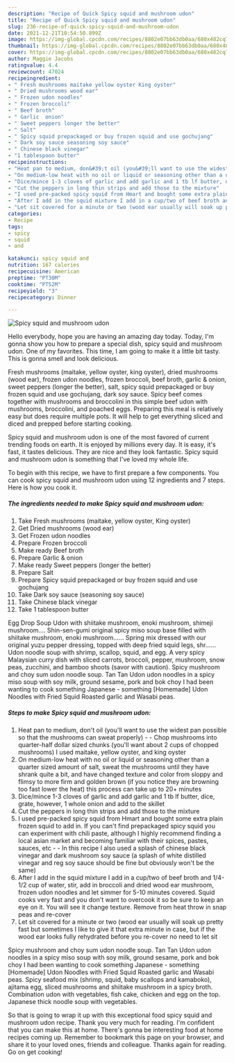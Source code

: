 ```yaml
---
description: "Recipe of Quick Spicy squid and mushroom udon"
title: "Recipe of Quick Spicy squid and mushroom udon"
slug: 236-recipe-of-quick-spicy-squid-and-mushroom-udon
date: 2021-12-21T10:54:50.899Z
image: https://img-global.cpcdn.com/recipes/8802e07bb63db0aa/680x482cq70/spicy-squid-and-mushroom-udon-recipe-main-photo.jpg
thumbnail: https://img-global.cpcdn.com/recipes/8802e07bb63db0aa/680x482cq70/spicy-squid-and-mushroom-udon-recipe-main-photo.jpg
cover: https://img-global.cpcdn.com/recipes/8802e07bb63db0aa/680x482cq70/spicy-squid-and-mushroom-udon-recipe-main-photo.jpg
author: Maggie Jacobs
ratingvalue: 4.4
reviewcount: 47024
recipeingredient:
- " Fresh mushrooms maitake yellow oyster King oyster"
- " Dried mushrooms wood ear"
- " Frozen udon noodles"
- " Frozen broccoli"
- " Beef broth"
- " Garlic  onion"
- " Sweet peppers longer the better"
- " Salt"
- " Spicy squid prepackaged or buy frozen squid and use gochujang"
- " Dark soy sauce seasoning soy sauce"
- " Chinese black vinegar"
- "1 tablespoon butter"
recipeinstructions:
- "Heat pan to medium, don&#39;t oil (you&#39;ll want to use the widest pan possible so that the mushrooms can sweat properly)  Chop mushrooms into quarter-half dollar sized chunks (you&#39;ll want about 2 cups of chopped mushrooms) I used maitake, yellow oyster, and king oyster"
- "On medium-low heat with no oil or liquid or seasoning other than a quarter sized amount of salt, sweat the mushrooms until they have shrank quite a bit, and have changed texture and color from sloppy and flimsy to more firm and golden brown (if you notice they are browning too fast lower the heat) this process can take up to 20+ minutes"
- "Dice/mince 1-3 cloves of garlic and add garlic and 1 tb lf butter, dice, grate, however, 1 whole onion and add to the skillet"
- "Cut the peppers in long thin strips and add those to the mixture"
- "I used pre-packed spicy squid from Hmart and bought some extra plain frozen squid to add in. If you can&#39;t find prepackaged spicy squid you can experiment with chili paste, although I highly recommend finding a local asian market and becoming familiar with their spices, pastes, sauces, etc   In this recipe I also used a splash of chinese black vinegar and dark mushroom soy sauce (a splash of white distilled vinegar and reg soy sauce should be fine but obviously won&#39;t be the same)"
- "After I add in the squid mixture I add in a cup/two of beef broth and 1/4-1/2 cup of water, stir, add in broccoli and dried wood ear mushroom, frozen udon noodles and let simmer for 5-10 minutes covered. Squid cooks very fast and you don&#39;t want to overcook it so be sure to keep an eye on it. You will see it change texture. Remove from heat throw in snap peas and re-cover"
- "Let sit covered for a minute or two (wood ear usually will soak up pretty fast but sometimes I like to give it that extra minute in case, but if the wood ear looks fully rehydrated before you re-cover no need to let sit"
categories:
- Recipe
tags:
- spicy
- squid
- and

katakunci: spicy squid and 
nutrition: 167 calories
recipecuisine: American
preptime: "PT30M"
cooktime: "PT52M"
recipeyield: "3"
recipecategory: Dinner

---
```



![Spicy squid and mushroom udon](https://img-global.cpcdn.com/recipes/8802e07bb63db0aa/680x482cq70/spicy-squid-and-mushroom-udon-recipe-main-photo.jpg)

Hello everybody, hope you are having an amazing day today. Today, I'm gonna show you how to prepare a special dish, spicy squid and mushroom udon. One of my favorites. This time, I am going to make it a little bit tasty. This is gonna smell and look delicious.

Fresh mushrooms (maitake, yellow oyster, king oyster), dried mushrooms (wood ear), frozen udon noodles, frozen broccoli, beef broth, garlic &amp; onion, sweet peppers (longer the better), salt, spicy squid prepackaged or buy frozen squid and use gochujang, dark soy sauce. Spicy beef comes together with mushrooms and broccolini in this simple beef udon with mushrooms, broccolini, and poached eggs. Preparing this meal is relatively easy but does require multiple pots. It will help to get everything sliced and diced and prepped before starting cooking.

Spicy squid and mushroom udon is one of the most favored of current trending foods on earth. It is enjoyed by millions every day. It is easy, it's fast, it tastes delicious. They are nice and they look fantastic. Spicy squid and mushroom udon is something that I've loved my whole life.


To begin with this recipe, we have to first prepare a few components. You can cook spicy squid and mushroom udon using 12 ingredients and 7 steps. Here is how you cook it.

<!--inarticleads1-->

##### The ingredients needed to make Spicy squid and mushroom udon:

1. Take  Fresh mushrooms (maitake, yellow oyster, King oyster)
1. Get  Dried mushrooms (wood ear)
1. Get  Frozen udon noodles
1. Prepare  Frozen broccoli
1. Make ready  Beef broth
1. Prepare  Garlic &amp; onion
1. Make ready  Sweet peppers (longer the better)
1. Prepare  Salt
1. Prepare  Spicy squid prepackaged or buy frozen squid and use gochujang
1. Take  Dark soy sauce (seasoning soy sauce)
1. Take  Chinese black vinegar
1. Take 1 tablespoon butter


Egg Drop Soup Udon with shiitake mushroom, enoki mushroom, shimeji mushroom.… Shin-sen-gumi original spicy miso soup base filled with shiitake mushroom, enoki mushroom…… Spring mix dressed with our original yuzu pepper dressing, topped with deep fried squid legs, shr…… Udon noodle soup with shrimp, scallop, squid, and egg. A very spicy Malaysian curry dish with sliced carrots, broccoli, pepper, mushroom, snow peas, zucchini, and bamboo shoots (savor with caution). Spicy mushroom and choy sum udon noodle soup. Tan Tan Udon udon noodles in a spicy miso soup with soy milk, ground sesame, pork and bok choy I had been wanting to cook something Japanese - something [Homemade] Udon Noodles with Fried Squid Roasted garlic and Wasabi peas. 

<!--inarticleads2-->

##### Steps to make Spicy squid and mushroom udon:

1. Heat pan to medium, don&#39;t oil (you&#39;ll want to use the widest pan possible so that the mushrooms can sweat properly) -  - Chop mushrooms into quarter-half dollar sized chunks (you&#39;ll want about 2 cups of chopped mushrooms) I used maitake, yellow oyster, and king oyster
1. On medium-low heat with no oil or liquid or seasoning other than a quarter sized amount of salt, sweat the mushrooms until they have shrank quite a bit, and have changed texture and color from sloppy and flimsy to more firm and golden brown (if you notice they are browning too fast lower the heat) this process can take up to 20+ minutes
1. Dice/mince 1-3 cloves of garlic and add garlic and 1 tb lf butter, dice, grate, however, 1 whole onion and add to the skillet
1. Cut the peppers in long thin strips and add those to the mixture
1. I used pre-packed spicy squid from Hmart and bought some extra plain frozen squid to add in. If you can&#39;t find prepackaged spicy squid you can experiment with chili paste, although I highly recommend finding a local asian market and becoming familiar with their spices, pastes, sauces, etc  -  - In this recipe I also used a splash of chinese black vinegar and dark mushroom soy sauce (a splash of white distilled vinegar and reg soy sauce should be fine but obviously won&#39;t be the same)
1. After I add in the squid mixture I add in a cup/two of beef broth and 1/4-1/2 cup of water, stir, add in broccoli and dried wood ear mushroom, frozen udon noodles and let simmer for 5-10 minutes covered. Squid cooks very fast and you don&#39;t want to overcook it so be sure to keep an eye on it. You will see it change texture. Remove from heat throw in snap peas and re-cover
1. Let sit covered for a minute or two (wood ear usually will soak up pretty fast but sometimes I like to give it that extra minute in case, but if the wood ear looks fully rehydrated before you re-cover no need to let sit


Spicy mushroom and choy sum udon noodle soup. Tan Tan Udon udon noodles in a spicy miso soup with soy milk, ground sesame, pork and bok choy I had been wanting to cook something Japanese - something [Homemade] Udon Noodles with Fried Squid Roasted garlic and Wasabi peas. Spicy seafood mix (shrimp, squid, baby scallops and kamaboko), ajitama egg, sliced mushrooms and shiitake mushroom in a spicy broth. Combination udon with vegetables, fish cake, chicken and egg on the top. Japanese thick noodle soup with vegetables. 

So that is going to wrap it up with this exceptional food spicy squid and mushroom udon recipe. Thank you very much for reading. I'm confident that you can make this at home. There's gonna be interesting food at home recipes coming up. Remember to bookmark this page on your browser, and share it to your loved ones, friends and colleague. Thanks again for reading. Go on get cooking!
